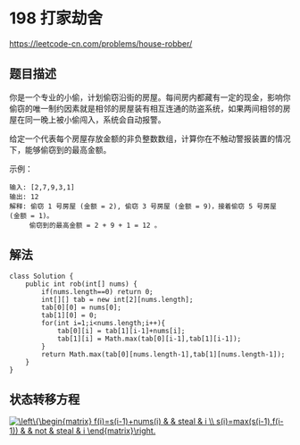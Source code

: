 # 198 打家劫舍
https://leetcode-cn.com/problems/house-robber/

## 题目描述
你是一个专业的小偷，计划偷窃沿街的房屋。每间房内都藏有一定的现金，影响你偷窃的唯一制约因素就是相邻的房屋装有相互连通的防盗系统，如果两间相邻的房屋在同一晚上被小偷闯入，系统会自动报警。

给定一个代表每个房屋存放金额的非负整数数组，计算你在不触动警报装置的情况下，能够偷窃到的最高金额。

示例：

    输入: [2,7,9,3,1]
    输出: 12
    解释: 偷窃 1 号房屋 (金额 = 2), 偷窃 3 号房屋 (金额 = 9)，接着偷窃 5 号房屋 (金额 = 1)。
         偷窃到的最高金额 = 2 + 9 + 1 = 12 。

## 解法

    class Solution {
        public int rob(int[] nums) {
            if(nums.length==0) return 0;
            int[][] tab = new int[2][nums.length];
            tab[0][0] = nums[0];
            tab[1][0] = 0;
            for(int i=1;i<nums.length;i++){
                tab[0][i] = tab[1][i-1]+nums[i];
                tab[1][i] = Math.max(tab[0][i-1],tab[1][i-1]);
            }
            return Math.max(tab[0][nums.length-1],tab[1][nums.length-1]);
        }
    }
    
## 状态转移方程
<a href="https://www.codecogs.com/eqnedit.php?latex=\left\{\begin{matrix}&space;f(i)=s(i-1)&plus;nums(i)&space;&&space;&&space;steal&space;&&space;i&space;\\&space;s(i)=max(s(i-1),f(i-1))&space;&&space;&&space;not&space;&&space;steal&space;&&space;i&space;\end{matrix}\right." target="_blank"><img src="https://latex.codecogs.com/gif.latex?\left\{\begin{matrix}&space;f(i)=s(i-1)&plus;nums(i)&space;&&space;&&space;steal&space;&&space;i&space;\\&space;s(i)=max(s(i-1),f(i-1))&space;&&space;&&space;not&space;&&space;steal&space;&&space;i&space;\end{matrix}\right." title="\left\{\begin{matrix} f(i)=s(i-1)+nums(i) & & steal & i \\ s(i)=max(s(i-1),f(i-1)) & & not & steal & i \end{matrix}\right." /></a>
